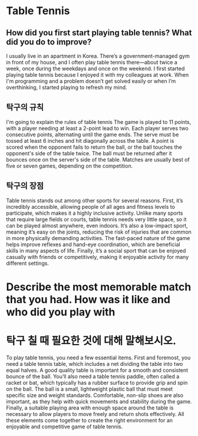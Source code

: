 # Table Tennis
## How did you first start playing table tennis? What did you do to improve?
I usually live in an apartment in Korea. 
There’s a government-managed gym in front of my house, 
and I often play table tennis there—about twice a week, 
once during the weekdays and once on the weekend. 
I first started playing table tennis 
because I enjoyed it with my colleagues at work. 
When I'm programming and a problem doesn’t get solved easily or when I’m overthinking, 
I started playing to refresh my mind.

## 탁구의 규칙
I'm going to explain the rules of table tennis
The game is played to 11 points, with a player needing at least a 2-point lead to win.
Each player serves two consecutive points, alternating until the game ends.
The serve must be tossed at least 6 inches and hit diagonally across the table.
A point is scored when the opponent fails to return the ball, or the ball touches the opponent's side of the table twice.
The ball must be returned after it bounces once on the server's side of the table.
Matches are usually best of five or seven games, depending on the competition.

## 탁구의 장점
Table tennis stands out among other sports for several reasons. 
First, it’s incredibly accessible, allowing people of all ages and fitness levels to participate, 
which makes it a highly inclusive activity. 
Unlike many sports that require large fields or courts, 
table tennis needs very little space, so it can be played almost anywhere, even indoors. 
It’s also a low-impact sport, meaning it’s easy on the joints, reducing the risk of injuries that are common in more physically demanding activities. 
The fast-paced nature of the game helps improve reflexes and hand-eye coordination, 
which are beneficial skills in many aspects of life. 
Finally, it’s a social sport that can be enjoyed casually with friends or competitively, making it enjoyable activity for many different settings.

# Describe the most memorable match that you had. How was it like and who did you play with
# 탁구 칠 때 필요한 것에 대해 말해보시오.
To play table tennis, you need a few essential items. 
First and foremost, you need a table tennis table, which includes a net dividing the table into two equal halves. 
A good quality table is important for a smooth and consistent bounce of the ball. 
You’ll also need a table tennis paddle, often called a racket or bat, which typically has a rubber surface to provide grip and spin on the ball. 
The ball is a small, lightweight plastic ball that must meet specific size and weight standards. 
Comfortable, non-slip shoes are also important, as they help with quick movements and stability during the game. 
Finally, a suitable playing area with enough space around the table is necessary to allow players to move freely and return shots effectively. 
All these elements come together to create the right environment for an enjoyable and competitive game of table tennis.















